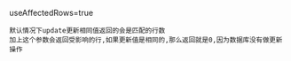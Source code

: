 useAffectedRows=true

    默认情况下update更新相同值返回的会是匹配的行数
    加上这个参数会返回受影响的行,如果更新值是相同的,那么返回就是0,因为数据库没有做更新操作
